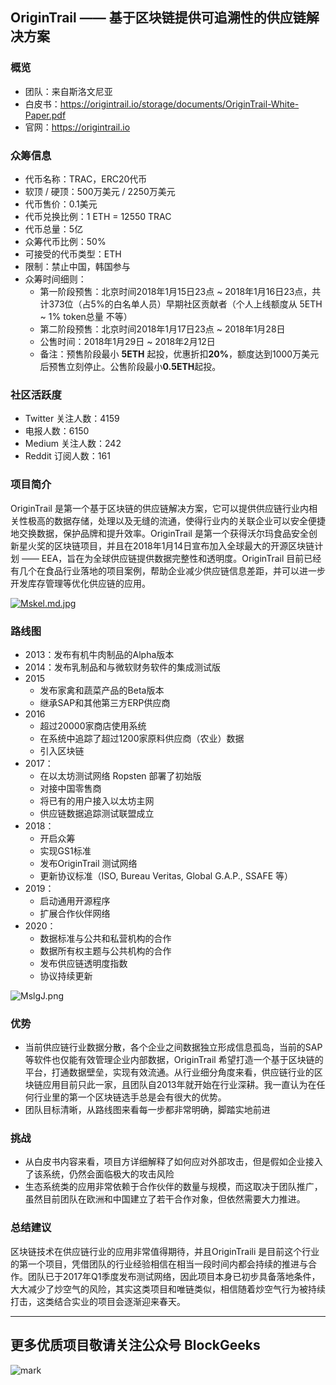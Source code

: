 ## OriginTrail —— 基于区块链提供可追溯性的供应链解决方案

### 概览

* 团队：来自斯洛文尼亚
* 白皮书：https://origintrail.io/storage/documents/OriginTrail-White-Paper.pdf
* 官网：https://origintrail.io

### 众筹信息

* 代币名称：TRAC，ERC20代币
* 软顶 / 硬顶：500万美元 / 2250万美元
* 代币售价：0.1美元
* 代币兑换比例：1 ETH = 12550 TRAC
* 代币总量：5亿
* 众筹代币比例：50%
* 可接受的代币类型：ETH
* 限制：禁止中国，韩国参与
* 众筹时间细则：
  * 第一阶段预售：北京时间2018年1月15日23点 ~ 2018年1月16日23点，共计373位（占5%的白名单人员）早期社区贡献者（个人上线额度从 5ETH ~ 1% token总量 不等）
  * 第二阶段预售：北京时间2018年1月17日23点 ~ 2018年1月28日
  * 公售时间：2018年1月29日 ~ 2018年2月12日
  * 备注：预售阶段最小 **5ETH** 起投，优惠折扣**20%**，额度达到1000万美元后预售立刻停止。公售阶段最小**0.5ETH**起投。

### 社区活跃度

- Twitter 关注人数：4159
- 电报人数：6150
- Medium 关注人数：242
- Reddit 订阅人数：161

### 项目简介

OriginTrail 是第一个基于区块链的供应链解决方案，它可以提供供应链行业内相关性极高的数据存储，处理以及无缝的流通，使得行业内的关联企业可以安全便捷地交换数据，保护品牌和提升效率。OriginTrail 是第一个获得沃尔玛食品安全创新星火奖的区块链项目，并且在2018年1月14日宣布加入全球最大的开源区块链计划 —— EEA，旨在为全球供应链提供数据完整性和透明度。OriginTrail 目前已经有几个在食品行业落地的项目案例，帮助企业减少供应链信息差距，并可以进一步开发库存管理等优化供应链的应用。

[![Mskel.md.jpg](https://s1.ax2x.com/2018/01/15/Mskel.md.jpg)](https://simimg.com/i/Mskel)

### 路线图

* 2013：发布有机牛肉制品的Alpha版本
* 2014：发布乳制品和与微软财务软件的集成测试版
* 2015
  * 发布家禽和蔬菜产品的Beta版本
  * 继承SAP和其他第三方ERP供应商
* 2016
  * 超过20000家商店使用系统
  * 在系统中追踪了超过1200家原料供应商（农业）数据
  * 引入区块链
* 2017：
  * 在以太坊测试网络 Ropsten 部署了初始版
  * 对接中国零售商
  * 将已有的用户接入以太坊主网
  * 供应链数据追踪测试联盟成立
* 2018：
  * 开启众筹
  * 实现GS1标准
  * 发布OriginTrail 测试网络
  * 更新协议标准（ISO, Bureau Veritas, Global G.A.P., SSAFE 等）
* 2019：
  * 启动通用开源程序
  * 扩展合作伙伴网络
* 2020：
  * 数据标准与公共和私营机构的合作
  * 数据所有权主题与公共机构的合作
  * 发布供应链透明度指数
  * 协议持续更新

![MslgJ.png](https://s1.ax2x.com/2018/01/15/MslgJ.png)

### 优势

* 当前供应链行业数据分散，各个企业之间数据独立形成信息孤岛，当前的SAP等软件也仅能有效管理企业内部数据，OriginTrail 希望打造一个基于区块链的平台，打通数据壁垒，实现有效流通。从行业细分角度来看，供应链行业的区块链应用目前只此一家，且团队自2013年就开始在行业深耕。我一直认为在任何行业里的第一个区块链选手总是会有很大的优势。
* 团队目标清晰，从路线图来看每一步都非常明确，脚踏实地前进

### 挑战

* 从白皮书内容来看，项目方详细解释了如何应对外部攻击，但是假如企业接入了该系统，仍然会面临极大的攻击风险
* 生态系统类的应用非常依赖于合作伙伴的数量与规模，而这取决于团队推广，虽然目前团队在欧洲和中国建立了若干合作对象，但依然需要大力推进。

### 总结建议

区块链技术在供应链行业的应用非常值得期待，并且OriginTraili 是目前这个行业的第一个项目，凭借团队的行业经验相信在相当一段时间内都会持续的推进与合作。团队已于2017年Q1季度发布测试网络，因此项目本身已初步具备落地条件，大大减少了炒空气的风险，其实这类项目和唯链类似，相信随着炒空气行为被持续打击，这类结合实业的项目会逐渐迎来春天。

***

## 更多优质项目敬请关注公众号 BlockGeeks

![mark](http://p1z55pj7o.bkt.clouddn.com/ico/180103/2dIdaf1Bjf.jpg)